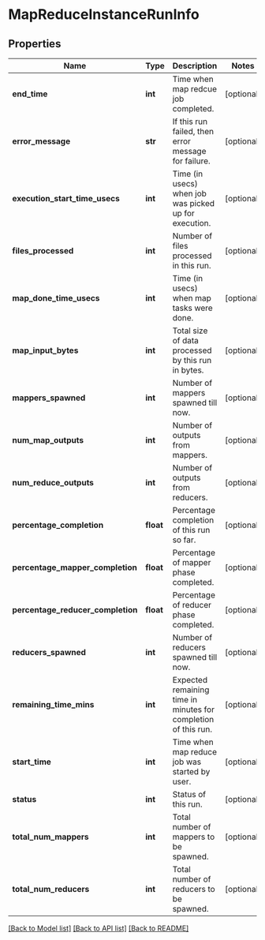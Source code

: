 # MapReduceInstanceRunInfo

## Properties
Name | Type | Description | Notes
------------ | ------------- | ------------- | -------------
**end_time** | **int** | Time when map redcue job completed. | [optional] 
**error_message** | **str** | If this run failed, then error message for failure. | [optional] 
**execution_start_time_usecs** | **int** | Time (in usecs) when job was picked up for execution. | [optional] 
**files_processed** | **int** | Number of files processed in this run. | [optional] 
**map_done_time_usecs** | **int** | Time (in usecs) when map tasks were done. | [optional] 
**map_input_bytes** | **int** | Total size of data processed by this run in bytes. | [optional] 
**mappers_spawned** | **int** | Number of mappers spawned till now. | [optional] 
**num_map_outputs** | **int** | Number of outputs from mappers. | [optional] 
**num_reduce_outputs** | **int** | Number of outputs from reducers. | [optional] 
**percentage_completion** | **float** | Percentage completion of this run so far. | [optional] 
**percentage_mapper_completion** | **float** | Percentage of mapper phase completed. | [optional] 
**percentage_reducer_completion** | **float** | Percentage of reducer phase completed. | [optional] 
**reducers_spawned** | **int** | Number of reducers spawned till now. | [optional] 
**remaining_time_mins** | **int** | Expected remaining time in minutes for completion of this run. | [optional] 
**start_time** | **int** | Time when map reduce job was started by user. | [optional] 
**status** | **int** | Status of this run. | [optional] 
**total_num_mappers** | **int** | Total number of mappers to be spawned. | [optional] 
**total_num_reducers** | **int** | Total number of reducers to be spawned. | [optional] 

[[Back to Model list]](../README.md#documentation-for-models) [[Back to API list]](../README.md#documentation-for-api-endpoints) [[Back to README]](../README.md)


